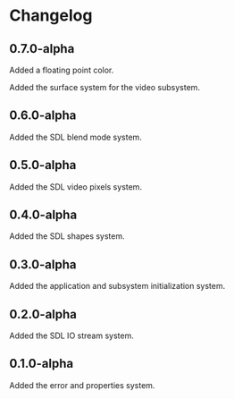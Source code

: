 # Changelog

## 0.7.0-alpha

Added a floating point color.

Added the surface system for the video subsystem.

## 0.6.0-alpha

Added the SDL blend mode system.

## 0.5.0-alpha

Added the SDL video pixels system.

## 0.4.0-alpha

Added the SDL shapes system.

## 0.3.0-alpha

Added the application and subsystem initialization system.

## 0.2.0-alpha

Added the SDL IO stream system.

## 0.1.0-alpha

Added the error and properties system.
